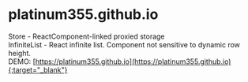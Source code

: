 # platinum355.github.io
Store - ReactComponent-linked proxied storage <br/>
InfiniteList - React infinite list. Component not sensitive to dynamic row height. <br/>
DEMO: [https://platinum355.github.io](https://platinum355.github.io){:target="_blank"}
